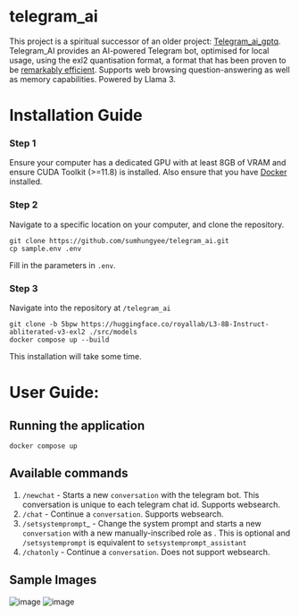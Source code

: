 # telegram_ai
This project is a spiritual successor of an older project: [Telegram_ai_gptq](https://github.com/sumhungyee/telegram_ai_gptq).
Telegram_AI provides an AI-powered Telegram bot, optimised for local usage, using the exl2 quantisation format,  a format that has been proven to be [remarkably efficient](https://oobabooga.github.io/blog/posts/gptq-awq-exl2-llamacpp/). Supports web browsing question-answering as well as memory capabilities.
Powered by Llama 3.

# Installation Guide
### Step 1
Ensure your computer has a dedicated GPU with at least 8GB of VRAM and ensure CUDA Toolkit (>=11.8) is installed. Also ensure that you have [Docker](https://www.docker.com/products/docker-desktop/) installed.

### Step 2
Navigate to a specific location on your computer, and clone the repository.
  ```
  git clone https://github.com/sumhungyee/telegram_ai.git
  cp sample.env .env
  ```
Fill in the parameters in `.env`.

### Step 3
Navigate into the repository at `/telegram_ai`
```
git clone -b 5bpw https://huggingface.co/royallab/L3-8B-Instruct-abliterated-v3-exl2 ./src/models
docker compose up --build
```
This installation will take some time.

# User Guide:

## Running the application
```
docker compose up
```

## Available commands
1. `/newchat` - Starts a new `conversation` with the telegram bot. This conversation is unique to each telegram chat id. Supports websearch.
2. `/chat` - Continue a `conversation`. Supports websearch.
3. `/setsystemprompt`_<ROLE> - Change the system prompt and starts a new `conversation` with a new manually-inscribed role as <ROLE>. This is optional and `/setsystemprompt` is equivalent to `setsystemprompt_assistant`
4. `/chatonly` - Continue a `conversation`. Does not support websearch.

## Sample Images
![image](https://github.com/sumhungyee/telegram_ai/assets/113227987/8a4208f9-915d-49c0-9a79-404aa8f67f57)
![image](https://github.com/sumhungyee/telegram_ai/assets/113227987/52bbd264-55a8-412a-8189-afce2a9e3843)

